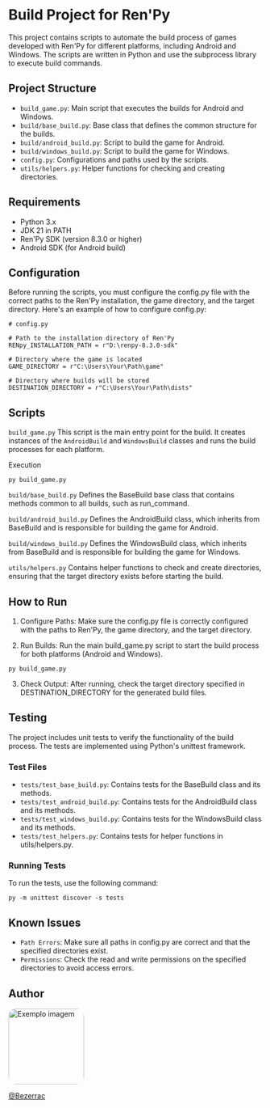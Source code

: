 # Build Project for Ren'Py
This project contains scripts to automate the build process of games developed with Ren'Py for different platforms, including Android and Windows. The scripts are written in Python and use the subprocess library to execute build commands.

## Project Structure
- `build_game.py`: Main script that executes the builds for Android and Windows.
- `build/base_build.py`: Base class that defines the common structure for the builds.
- `build/android_build.py`: Script to build the game for Android.
- `build/windows_build.py`: Script to build the game for Windows.
- `config.py`: Configurations and paths used by the scripts.
- `utils/helpers.py`: Helper functions for checking and creating directories.

## Requirements
- Python 3.x
- JDK 21 in PATH
- Ren'Py SDK (version 8.3.0 or higher)
- Android SDK (for Android build)

## Configuration
Before running the scripts, you must configure the config.py file with the correct paths to the Ren'Py installation, the game directory, and the target directory. Here's an example of how to configure config.py:

```
# config.py

# Path to the installation directory of Ren'Py
RENpy_INSTALLATION_PATH = r"D:\renpy-8.3.0-sdk"

# Directory where the game is located
GAME_DIRECTORY = r"C:\Users\Your\Path\game"

# Directory where builds will be stored
DESTINATION_DIRECTORY = r"C:\Users\Your\Path\dists"
```

## Scripts
`build_game.py`
This script is the main entry point for the build. It creates instances of the `AndroidBuild` and `WindowsBuild` classes and runs the build processes for each platform.

Execution
```
py build_game.py
```
`build/base_build.py`
Defines the BaseBuild base class that contains methods common to all builds, such as run_command.

`build/android_build.py`
Defines the AndroidBuild class, which inherits from BaseBuild and is responsible for building the game for Android.

`build/windows_build.py`
Defines the WindowsBuild class, which inherits from BaseBuild and is responsible for building the game for Windows.

`utils/helpers.py`
Contains helper functions to check and create directories, ensuring that the target directory exists before starting the build.

## How to Run
1. Configure Paths: Make sure the config.py file is correctly configured with the paths to Ren'Py, the game directory, and the target directory.

2. Run Builds: Run the main build_game.py script to start the build process for both platforms (Android and Windows).

```
py build_game.py
```

3. Check Output: After running, check the target directory specified in DESTINATION_DIRECTORY for the generated build files.

## Testing
The project includes unit tests to verify the functionality of the build process. The tests are implemented using Python's unittest framework.

### Test Files
- `tests/test_base_build.py`: Contains tests for the BaseBuild class and its methods.
- `tests/test_android_build.py`: Contains tests for the AndroidBuild class and its methods.
- `tests/test_windows_build.py`: Contains tests for the WindowsBuild class and its methods.
- `tests/test_helpers.py`: Contains tests for helper functions in utils/helpers.py.


### Running Tests
To run the tests, use the following command:
```
py -m unittest discover -s tests
```

## Known Issues
- `Path Errors`: Make sure all paths in config.py are correct and that the specified directories exist.
- `Permissions`: Check the read and write permissions on the specified directories to avoid access errors.

## Author

<img src="https://avatars.githubusercontent.com/u/41126326?v=4" width="150" style="border-radius:15px;" alt="Exemplo imagem">

[@Bezerrac](https://github.com/BezerraC)